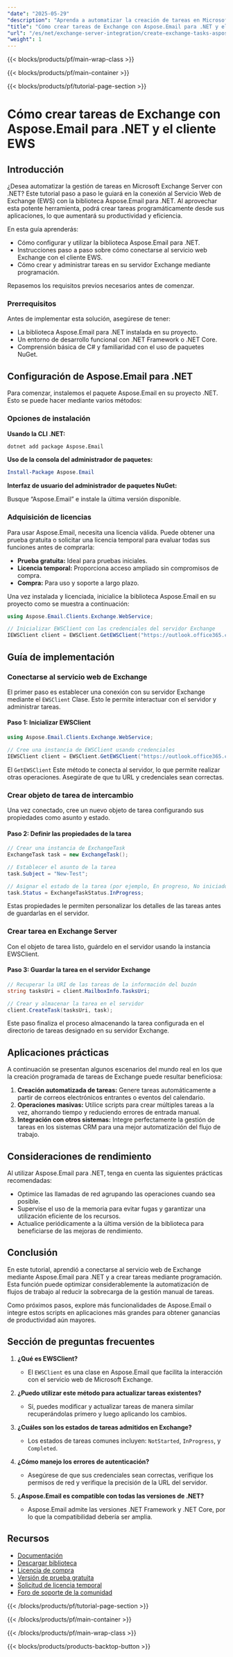 ```yaml
---
"date": "2025-05-29"
"description": "Aprenda a automatizar la creación de tareas en Microsoft Exchange Server con Aspose.Email para .NET. Siga esta guía paso a paso para optimizar su flujo de trabajo con el cliente EWS."
"title": "Cómo crear tareas de Exchange con Aspose.Email para .NET y el cliente EWS | Guía paso a paso"
"url": "/es/net/exchange-server-integration/create-exchange-tasks-aspose-email-net-ews-client/"
"weight": 1
---
```


{{< blocks/products/pf/main-wrap-class >}}

{{< blocks/products/pf/main-container >}}

{{< blocks/products/pf/tutorial-page-section >}}
# Cómo crear tareas de Exchange con Aspose.Email para .NET y el cliente EWS

## Introducción

¿Desea automatizar la gestión de tareas en Microsoft Exchange Server con .NET? Este tutorial paso a paso le guiará en la conexión al Servicio Web de Exchange (EWS) con la biblioteca Aspose.Email para .NET. Al aprovechar esta potente herramienta, podrá crear tareas programáticamente desde sus aplicaciones, lo que aumentará su productividad y eficiencia.

En esta guía aprenderás:
- Cómo configurar y utilizar la biblioteca Aspose.Email para .NET.
- Instrucciones paso a paso sobre cómo conectarse al servicio web Exchange con el cliente EWS.
- Cómo crear y administrar tareas en su servidor Exchange mediante programación.

Repasemos los requisitos previos necesarios antes de comenzar.

### Prerrequisitos

Antes de implementar esta solución, asegúrese de tener:
- La biblioteca Aspose.Email para .NET instalada en su proyecto. 
- Un entorno de desarrollo funcional con .NET Framework o .NET Core.
- Comprensión básica de C# y familiaridad con el uso de paquetes NuGet.

## Configuración de Aspose.Email para .NET

Para comenzar, instalemos el paquete Aspose.Email en su proyecto .NET. Esto se puede hacer mediante varios métodos:

### Opciones de instalación

**Usando la CLI .NET:**

```bash
dotnet add package Aspose.Email
```

**Uso de la consola del administrador de paquetes:**

```powershell
Install-Package Aspose.Email
```

**Interfaz de usuario del administrador de paquetes NuGet:**

Busque “Aspose.Email” e instale la última versión disponible.

### Adquisición de licencias

Para usar Aspose.Email, necesita una licencia válida. Puede obtener una prueba gratuita o solicitar una licencia temporal para evaluar todas sus funciones antes de comprarla:
- **Prueba gratuita:** Ideal para pruebas iniciales.
- **Licencia temporal:** Proporciona acceso ampliado sin compromisos de compra.
- **Compra:** Para uso y soporte a largo plazo.

Una vez instalada y licenciada, inicialice la biblioteca Aspose.Email en su proyecto como se muestra a continuación:

```csharp
using Aspose.Email.Clients.Exchange.WebService;

// Inicializar EWSClient con las credenciales del servidor Exchange
IEWSClient client = EWSClient.GetEWSClient("https://outlook.office365.com/ews/exchange.asmx", "nombre de usuario", "contraseña", "dominio");
```

## Guía de implementación

### Conectarse al servicio web de Exchange

El primer paso es establecer una conexión con su servidor Exchange mediante el `EWSClient` Clase. Esto le permite interactuar con el servidor y administrar tareas.

#### Paso 1: Inicializar EWSClient

```csharp
using Aspose.Email.Clients.Exchange.WebService;

// Cree una instancia de EWSClient usando credenciales
IEWSClient client = EWSClient.GetEWSClient("https://outlook.office365.com/ews/exchange.asmx", "usuarioDePrueba", "contraseña", "dominio");
```

El `GetEWSClient` Este método te conecta al servidor, lo que permite realizar otras operaciones. Asegúrate de que tu URL y credenciales sean correctas.

### Crear objeto de tarea de intercambio

Una vez conectado, cree un nuevo objeto de tarea configurando sus propiedades como asunto y estado.

#### Paso 2: Definir las propiedades de la tarea

```csharp
// Crear una instancia de ExchangeTask
ExchangeTask task = new ExchangeTask();

// Establecer el asunto de la tarea
task.Subject = "New-Test";

// Asignar el estado de la tarea (por ejemplo, En progreso, No iniciado)
task.Status = ExchangeTaskStatus.InProgress;
```

Estas propiedades le permiten personalizar los detalles de las tareas antes de guardarlas en el servidor.

### Crear tarea en Exchange Server

Con el objeto de tarea listo, guárdelo en el servidor usando la instancia EWSClient.

#### Paso 3: Guardar la tarea en el servidor Exchange

```csharp
// Recuperar la URI de las tareas de la información del buzón
string tasksUri = client.MailboxInfo.TasksUri;

// Crear y almacenar la tarea en el servidor
client.CreateTask(tasksUri, task);
```

Este paso finaliza el proceso almacenando la tarea configurada en el directorio de tareas designado en su servidor Exchange.

## Aplicaciones prácticas

A continuación se presentan algunos escenarios del mundo real en los que la creación programada de tareas de Exchange puede resultar beneficiosa:
1. **Creación automatizada de tareas:** Genere tareas automáticamente a partir de correos electrónicos entrantes o eventos del calendario.
2. **Operaciones masivas:** Utilice scripts para crear múltiples tareas a la vez, ahorrando tiempo y reduciendo errores de entrada manual.
3. **Integración con otros sistemas:** Integre perfectamente la gestión de tareas en los sistemas CRM para una mejor automatización del flujo de trabajo.

## Consideraciones de rendimiento

Al utilizar Aspose.Email para .NET, tenga en cuenta las siguientes prácticas recomendadas:
- Optimice las llamadas de red agrupando las operaciones cuando sea posible.
- Supervise el uso de la memoria para evitar fugas y garantizar una utilización eficiente de los recursos.
- Actualice periódicamente a la última versión de la biblioteca para beneficiarse de las mejoras de rendimiento.

## Conclusión

En este tutorial, aprendió a conectarse al servicio web de Exchange mediante Aspose.Email para .NET y a crear tareas mediante programación. Esta función puede optimizar considerablemente la automatización de flujos de trabajo al reducir la sobrecarga de la gestión manual de tareas.

Como próximos pasos, explore más funcionalidades de Aspose.Email o integre estos scripts en aplicaciones más grandes para obtener ganancias de productividad aún mayores.

## Sección de preguntas frecuentes

1. **¿Qué es EWSClient?**
   - El `EWSClient` es una clase en Aspose.Email que facilita la interacción con el servicio web de Microsoft Exchange.

2. **¿Puedo utilizar este método para actualizar tareas existentes?**
   - Sí, puedes modificar y actualizar tareas de manera similar recuperándolas primero y luego aplicando los cambios.

3. **¿Cuáles son los estados de tareas admitidos en Exchange?**
   - Los estados de tareas comunes incluyen: `NotStarted`, `InProgress`, y `Completed`.

4. **¿Cómo manejo los errores de autenticación?**
   - Asegúrese de que sus credenciales sean correctas, verifique los permisos de red y verifique la precisión de la URL del servidor.

5. **¿Aspose.Email es compatible con todas las versiones de .NET?**
   - Aspose.Email admite las versiones .NET Framework y .NET Core, por lo que la compatibilidad debería ser amplia.

## Recursos

- [Documentación](https://reference.aspose.com/email/net/)
- [Descargar biblioteca](https://releases.aspose.com/email/net/)
- [Licencia de compra](https://purchase.aspose.com/buy)
- [Versión de prueba gratuita](https://releases.aspose.com/email/net/)
- [Solicitud de licencia temporal](https://purchase.aspose.com/temporary-license/)
- [Foro de soporte de la comunidad](https://forum.aspose.com/c/email/10)

{{< /blocks/products/pf/tutorial-page-section >}}

{{< /blocks/products/pf/main-container >}}

{{< /blocks/products/pf/main-wrap-class >}}

{{< blocks/products/products-backtop-button >}}